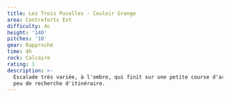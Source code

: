 ```yaml
---
title: Les Trois Pucelles - Couloir Grange
area: Contreforts Est
difficulty: 4c
height: '140'
pitches: '10'
gear: Rapproché
time: 4h
rock: Calcaire
rating: 1
description: >-
  Escalade très variée, à l'ombre, qui finit sur une petite course d'arête. Un
  peu de recherche d'itinéraire.
---
```


